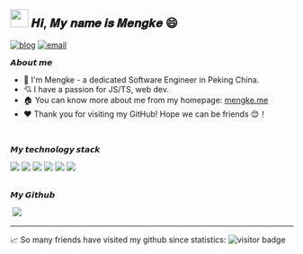 <h2 ><img src="https://cdn.jsdelivr.net/gh/dmego/images/img/Hi.gif" height="32" /> 𝑯𝒊, 𝑴𝒚 𝒏𝒂𝒎𝒆 𝒊𝒔 𝑴𝒆𝒏𝒈𝒌𝒆 😄</h2>

<a href="https://mengke.me"><img src="https://img.shields.io/badge/🏠 Home-mengke.me-blue" alt="blog"></a>
<a href="mailto://me@mengke.me"><img src="https://img.shields.io/badge/email-me@mengke.me-brightgreen" alt="email" /></a>

**𝘼𝙗𝙤𝙪𝙩 𝙢𝙚**

- 🏫 I'm Mengke - a dedicated Software Engineer in Peking China.
- 💘 I have a passion for JS/TS, web dev.
- 🏠 You can know more about me from my homepage: [mengke.me](https://mengke.me)
- ❤️ Thank you for visiting my GitHub! Hope we can be friends 😊！

<br/>

**𝙈𝙮 𝙩𝙚𝙘𝙝𝙣𝙤𝙡𝙤𝙜𝙮 𝙨𝙩𝙖𝙘𝙠**

 <div> <img src="https://img.shields.io/badge/-JavaScript-f6da1c?style=flat&logo=javascript&logoColor=white">
  <img src="https://img.shields.io/badge/-TypeScript-2b6dbf?style=flat&logo=typescript&logoColor=white">
  <img src="https://img.shields.io/badge/-Vue-46b882?style=flat&logo=vue.js&logoColor=white">
  <img src="https://img.shields.io/badge/-React-00b4ce?style=flat&logo=react&logoColor=white">
  <img src="https://img.shields.io/badge/-Node.js-3C873A?style=flat&logo=Node.js&logoColor=white">
  <img src="https://img.shields.io/badge/-Next.js-black?style=flat&logo=next.js&logoColor=white"> </div>
</div>

<br/>

**𝙈𝙮 𝙂𝙞𝙩𝙝𝙪𝙗**

<div>
 <img src="https://github-readme-stats.vercel.app/api/top-langs/?username=mk965&layout=compact&theme=buefy" alt="" />
 <img src="https://github-readme-stats.vercel.app/api?username=mk965&show_icons=true&icon_color=805AD5&text_color=718096&bg_color=ffffff&hide_title=true&count_private=true&include_all_commits=true" /> 
</div>

----
📈 So many friends have visited my github since statistics: ![visitor badge](https://visitor-badge.laobi.icu/badge?page_id=mk965.mk965)

